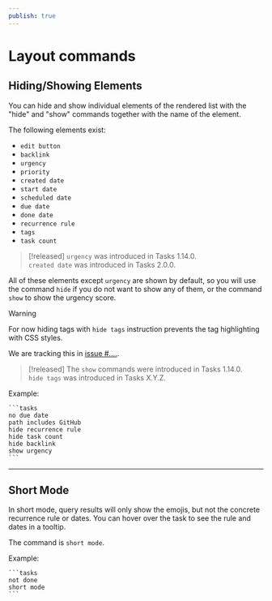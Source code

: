 ```yaml
---
publish: true
---
```


# Layout commands

## Hiding/Showing Elements

You can hide and show individual elements of the rendered list with the "hide" and "show" commands
together with the name of the element.

The following elements exist:

- `edit button`
- `backlink`
- `urgency`
- `priority`
- `created date`
- `start date`
- `scheduled date`
- `due date`
- `done date`
- `recurrence rule`
- `tags`
- `task count`

> [!released]
`urgency` was introduced in Tasks 1.14.0.<br>
`created date` was introduced in Tasks 2.0.0.

All of these elements except `urgency` are shown by default, so you will use the command `hide`
if you do not want to show any of them, or the command `show` to show the urgency score.

> [!warning]
> For now hiding tags with `hide tags` instruction prevents the tag highlighting with CSS styles.
>
> We are tracking this in [issue #....](https://github.com/obsidian-tasks-group/obsidian-tasks/issues/....).

> [!released]
The `show` commands were introduced in Tasks 1.14.0.<br>
`hide tags` was introduced in Tasks X.Y.Z.

Example:

    ```tasks
    no due date
    path includes GitHub
    hide recurrence rule
    hide task count
    hide backlink
    show urgency
    ```

---

## Short Mode

In short mode, query results will only show the emojis, but not the concrete recurrence rule or dates.
You can hover over the task to see the rule and dates in a tooltip.

The command is `short mode`.

Example:

    ```tasks
    not done
    short mode
    ```

